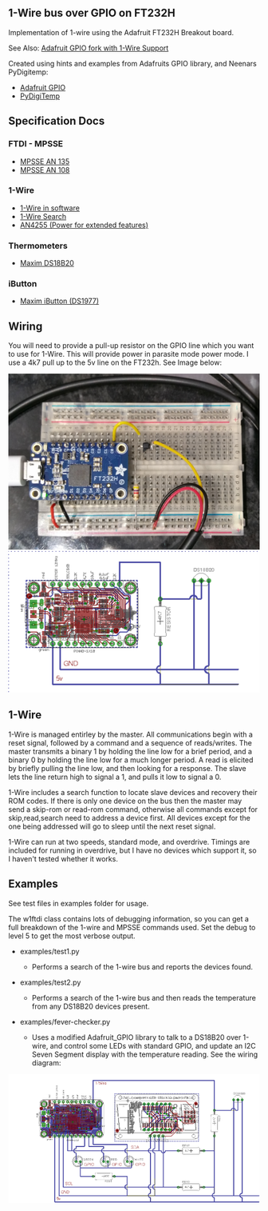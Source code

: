 ## 1-Wire bus over GPIO on FT232H

Implementation of 1-wire using the Adafruit FT232H Breakout board.

See Also: [Adafruit GPIO fork with 1-Wire Support](https://github.com/TuxInvader/Adafruit_Python_GPIO)

Created using hints and examples from Adafruits GPIO library, and Neenars PyDigitemp:

 * [Adafruit GPIO](https://github.com/adafruit/Adafruit_Python_GPIO)
 * [PyDigiTemp](https://github.com/neenar/pydigitemp)

## Specification Docs

### FTDI - MPSSE

 * [MPSSE AN 135](http://www.ftdichip.com/Support/Documents/AppNotes/AN_135_MPSSE_Basics.pdf)
 * [MPSSE AN 108](http://www.ftdichip.com/Support/Documents/AppNotes/AN_108_Command_Processor_for_MPSSE_and_MCU_Host_Bus_Emulation_Modes.pdf)

### 1-Wire

 * [1-Wire in software](https://www.maximintegrated.com/en/app-notes/index.mvp/id/126)
 * [1-Wire Search](https://www.maximintegrated.com/en/app-notes/index.mvp/id/187)
 * [AN4255 (Power for extended features)](http://pdfserv.maximintegrated.com/en/an/AN4255.pdf)

### Thermometers

 * [Maxim DS18B20](http://datasheets.maximintegrated.com/en/ds/DS18B20.pdf)

### iButton 

 * [Maxim iButton (DS1977)](https://datasheets.maximintegrated.com/en/ds/DS1977.pdf)

## Wiring

You will need to provide a pull-up resistor on the GPIO line which you want to use for 1-Wire. This will provide power in parasite mode power mode. I use a 4k7 pull up to the 5v line on the FT232h. See Image below:

![FT232H Wiring](https://raw.githubusercontent.com/TuxInvader/ft232h-1wire/master/resources/wiring.jpg "FT232H wiring")
![FT232H Diagram](https://raw.githubusercontent.com/TuxInvader/ft232h-1wire/master/resources/ft232h-1wire.png "FT232H wiring Diagram")

## 1-Wire

1-Wire is managed entirley by the master. All communications begin with a reset signal, followed by a command and a sequence of reads/writes. The master transmits a binary 1 by holding the line low for a brief period, and a binary 0 by holding the line low for a much longer period. A read is elicited by briefly pulling the line low, and then looking for a response. The slave lets the line return high to signal a 1, and pulls it low to signal a 0.

1-Wire includes a search function to locate slave devices and recovery their ROM codes. If there is only one device on the bus then the master may send a skip-rom or read-rom command, otherwise all commands except for skip,read,search need to address a device first. All devices except for the one being addressed will go to sleep until the next reset signal.

1-Wire can run at two speeds, standard mode, and overdrive. Timings are included for running in overdrive, but I have no devices which support it, so I haven't tested whether it works.

## Examples

See test files in examples folder for usage. 

The w1ftdi class contains lots of debugging information, so you can get a full breakdown of the 1-wire and MPSSE commands used. Set the debug to level 5 to get the most verbose output.

 * examples/test1.py
   - Performs a search of the 1-wire bus and reports the devices found.

 * examples/test2.py
   - Performs a search of the 1-wire bus and then reads the temperature from any DS18B20 devices present.

 * examples/fever-checker.py
   - Uses a modified Adafruit_GPIO library to talk to a DS18B20 over 1-wire, and control some LEDs with standard GPIO, and update an I2C Seven Segment display with the temperature reading. See the wiring diagram:

  ![Fever-Check Diagram](https://raw.githubusercontent.com/TuxInvader/ft232h-1wire/master/resources/fever-check-diagram.png)

   
